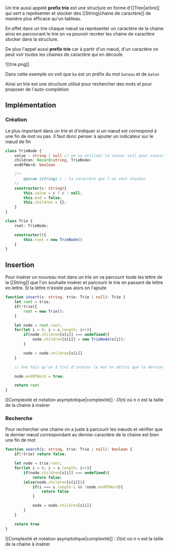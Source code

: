 Un trie aussi appelé **prefix trie** est une structure en forme d'[[Tree|arbre]] qui sert a représenter et stocker des [[String|chaine de caractère]] de manière plus efficace qu'un tableau.

En effet dans un trie chaque nœud va représenter un caractère de la chaine ainsi en parcourant le trie on va pouvoir recréer les chaine de caractère stocker dans la structure.

De plus l'appel aussi **prefix trie** car à partir d'un nœud, d'un caractère on peut voir toutes les chaines de caractère qui en découle

![[trie.png]]

Dans cette exemple on voit que `ba` est un préfix du mot `bateau` et de `baton`

Ainsi un trie est une structure utilisé pour rechercher des mots et pour proposer de l'auto-complétion

## Implémentation

### Création

Le plus important dans un trie et d'indiquer si un nœud est correspond à une fin de mot ou pas. Il faut donc penser à ajouter un indicateur sur le nœud de fin

```ts
class TrieNode {
	value : string | null // on va utiliser la valeur null pour savoir si on est sur la racine
	children: Record<string, TrieNode>
	endOfWord: boolean

	/**
		@param {string} c - la caractère que l'on veut stocker
	*/
	constructor(c: string){
		this.value = c ? c : null;
		this.end = false;
		this.children = {};
	}
}

class Trie {
	root: TrieNode;

	constructor(){
		this.root = new TrieNode()
	}
}
```

## Insertion

Pour insérer un nouveau mot dans un trie on va parcourir toute les lettre de la [[String]] que l'on souhaite insérer et parcourir le trie en passant de lettre en lettre. Si la lettre n'existe pas alors on l'ajoute 

```ts
function insert(s: string, trie: Trie | null): Trie {
	let root = trie;
	if(!trie){
		root = new Trie();
	}

	let node = root.root;
	for(let i = 0; i < s.length; i++){
		if(node.children[s[i]] === undefined){
			node.children[s[i]] = new TrieNode(s[i]);
		}

		node = node.children[s[i]]
	}

	// Une fois qu'on à fini d'inserer le mot on defini que le dernier noeud que l'on à inserer est une fin de mot

	node.endOfWord = true;

	return root
}
```

[[Complexité et notation asymptotique|complexité]] : $O(n)$ où n $n$ est la taille de la chaine à insérer

### Recherche

Pour rechercher une chaine on a juste à parcourir les nœuds et vérifier que le dernier nœud correspondant au dernier caractère de la chaine est bien une fin de mot

```ts
function search(s: string, trie: Trie | null): boolean {
	if(!trie) return false;

	let node = trie.root;
	for(let i = 0; i < s.length; i++){
		if(node.children[s[i]] === undefined){
			return false;
		}else(node.children[s[i]]){
			if(i === s.length-1 && !node.endOfWord){
				return false
			}

			node = node.children[s[i]]
		}
	}

	return true
}
```

[[Complexité et notation asymptotique|complexité]] : $O(n)$ où n $n$ est la taille de la chaine à insérer

